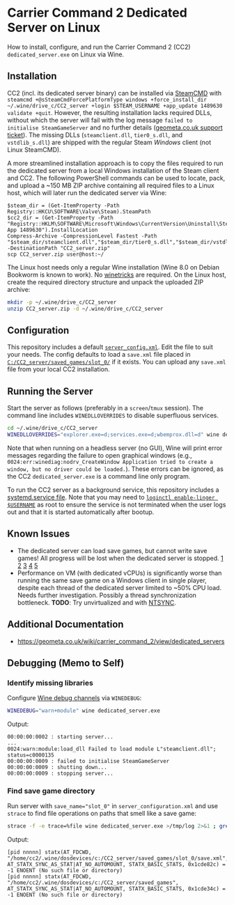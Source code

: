 # Carrier Command 2 Dedicated Server on Linux

How to install, configure, and run the Carrier Command 2 (CC2) `dedicated_server.exe` on Linux via Wine.

## Installation

CC2 (incl. its dedicated server binary) can be installed via [SteamCMD](https://developer.valvesoftware.com/wiki/SteamCMD) with `steamcmd +@sSteamCmdForcePlatformType windows +force_install_dir ~/.wine/drive_c/CC2_server +login $STEAM_USERNAME +app_update 1489630 validate +quit`.
However, the resulting installation lacks required DLLs, without which the server will fail with the log message `failed to initialise SteamGameServer` and no further details ([geometa.co.uk support ticket](https://geometa.co.uk/support/carriercommand/2287)).
The missing DLLs (`steamclient.dll`, `tier0_s.dll`, and `vstdlib_s.dll`) are shipped with the regular Steam *Windows* client (not Linux SteamCMD).

A more streamlined installation approach is to copy the files required to run the dedicated server from a local Windows installation of the Steam client and CC2.
The following PowerShell commands can be used to locate, pack, and upload a ~150 MB ZIP archive containing all required files to a Linux host, which will later run the dedicated server via Wine:

```pwsh
$steam_dir = (Get-ItemProperty -Path Registry::HKCU\SOFTWARE\Valve\Steam).SteamPath
$cc2_dir = (Get-ItemProperty -Path "Registry::HKLM\SOFTWARE\Microsoft\Windows\CurrentVersion\Uninstall\Steam App 1489630").InstallLocation
Compress-Archive -CompressionLevel Fastest -Path "$steam_dir/steamclient.dll","$steam_dir/tier0_s.dll","$steam_dir/vstdlib_s.dll","$cc2_dir/dedicated_server.exe","$cc2_dir/steam_api.dll","$cc2_dir/steam_appid.txt","$cc2_dir/rom_*" -DestinationPath "CC2_server.zip"
scp CC2_server.zip user@host:~/
```

The Linux host needs only a regular Wine installation (Wine 8.0 on Debian Bookworm is known to work).
No [winetricks](https://github.com/Winetricks/winetricks) are required.
On the Linux host, create the required directory structure and unpack the uploaded ZIP archive:

```sh
mkdir -p ~/.wine/drive_c/CC2_server
unzip CC2_server.zip -d ~/.wine/drive_c/CC2_server
```

## Configuration

This repository includes a default [`server_config.xml`](.wine/drive_c/CC2_server/server_config.xml).
Edit the file to suit your needs.
The config defaults to load a `save.xml` file placed in [`C:/CC2_server/saved_games/slot_0/`](.wine/drive_c/CC2_server/saved_games/slot_0/) if it exists.
You can upload any `save.xml` file from your local CC2 installation.

## Running the Server

Start the server as follows (preferably in a `screen`/`tmux` session).
The command line includes `WINEDLLOVERRIDES` to disable superfluous services.

```sh
cd ~/.wine/drive_c/CC2_server
WINEDLLOVERRIDES="explorer.exe=d;services.exe=d;wbemprox.dll=d" wine dedicated_server.exe
```

Note that when running on a headless server (no GUI), Wine will print error messages regarding the failure to open graphical windows (e.g., `0024:err:winediag:nodrv_CreateWindow Application tried to create a window, but no driver could be loaded.`).
These errors can be ignored, as the CC2 `dedicated_server.exe` is a command line only program.

To run the CC2 server as a background service, this repository includes a [systemd.service file](...).
Note that you may need to [`loginctl enable-linger $USERNAME`](https://manpages.debian.org/bookworm/systemd/loginctl.1.en.html#User_Commands) as root to ensure the service is not terminated when the user logs out and that it is started automatically after bootup.


## Known Issues

* The dedicated server can load save games, but cannot write save games!
  All progress will be lost when the dedicated server is stopped.
  [1](https://geometa.co.uk/support/carriercommand/2227)
  [2](https://geometa.co.uk/support/carriercommand/13520)
  [3](https://geometa.co.uk/support/carriercommand/26425)
  [4](https://steamcommunity.com/app/1489630/discussions/0/3413181885098097346/)
  [5](https://steamcommunity.com/app/1489630/discussions/0/5400412918960408530/)
* Performance on VM (with dedicated vCPUs) is significantly worse than running the same save game on a Windows client in single player, despite each thread of the dedicated server limited to ~50% CPU load.
  Needs further investigation. Possibly a thread synchronization bottleneck.
  **TODO**: Try unvirtualized and with [NTSYNC](https://lore.kernel.org/lkml/20241213193511.457338-1-zfigura@codeweavers.com/).

## Additional Documentation

* <https://geometa.co.uk/wiki/carrier_command_2/view/dedicated_servers>

## Debugging (Memo to Self)

### Identify missing libraries

Configure [Wine debug channels](https://gitlab.winehq.org/wine/wine/-/wikis/Debug-Channels) via `WINEDEBUG`:
```sh
WINEDEBUG="warn+module" wine dedicated_server.exe
```

Output:
```
00:00:00:0002 : starting server...
...
0024:warn:module:load_dll Failed to load module L"steamclient.dll"; status=c0000135
00:00:00:0009 : failed to initialise SteamGameServer
00:00:00:0009 : shutting down...
00:00:00:0009 : stopping server...
```

### Find save game directory

Run server with `save_name="slot_0"` in `server_configuration.xml` and use `strace` to find file operations on paths that smell like a save game:
```sh
strace -f -e trace=%file wine dedicated_server.exe >/tmp/log 2>&1 ; grep -E 'saved_games|slot_0|save.xml' /tmp/log
```

Output:
```
[pid nnnnn] statx(AT_FDCWD, "/home/cc2/.wine/dosdevices/c:/CC2_server/saved_games/slot_0/save.xml", AT_STATX_SYNC_AS_STAT|AT_NO_AUTOMOUNT, STATX_BASIC_STATS, 0x1cde82c) = -1 ENOENT (No such file or directory)
[pid nnnnn] statx(AT_FDCWD, "/home/cc2/.wine/dosdevices/c:/CC2_server/saved_games", AT_STATX_SYNC_AS_STAT|AT_NO_AUTOMOUNT, STATX_BASIC_STATS, 0x1cde34c) = -1 ENOENT (No such file or directory)
```
